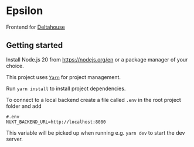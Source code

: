 # Epsilon

Frontend for [Deltahouse](https://github.com/vehagn/deltahouse)

## Getting started

Install Node.js 20 from https://nodejs.org/en or a package manager of your choice.

This project uses [`Yarn`](https://yarnpkg.com/) for project management.

Run `yarn install` to install project dependencies.

To connect to a local backend create a file called `.env` in the root project folder and add

```
#.env
NUXT_BACKEND_URL=http://localhost:8080
```

This variable will be picked up when running e.g. `yarn dev` to start the dev server.
